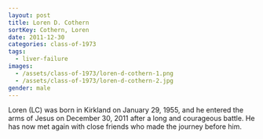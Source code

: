 ```yaml
---
layout: post
title: Loren D. Cothern
sortKey: Cothern, Loren
date: 2011-12-30
categories: class-of-1973
tags:
  - liver-failure
images:
  - /assets/class-of-1973/loren-d-cothern-1.png
  - /assets/class-of-1973/loren-d-cothern-2.jpg
gender: male
---
```

Loren (LC) was born in Kirkland on January 29, 1955, and he entered the arms of Jesus on December 30, 2011 after a long and courageous battle.  He has now met again with close friends who made the journey before him.
